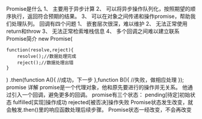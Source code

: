 Promise是什么
1、	主要用于异步计算
2、	可以将异步操作队列化，按照期望的顺序执行，返回符合预期的结果。
3、	可以在对象之间传递和操作promise，帮助我们处理队列。
回调有四个问题
1、	嵌套层次很深，难以维护
2、	无法正常使用return和throw
3、	无法正常检索堆栈信息
4、	多个回调之间难以建立联系
Promise简介
new Promise(
<!-- 执行器excutor -->
	function(resolve,reject){
		resolve();//数据处理完成
		reject();//数据处理出错
	}
)
.then(function A(){
	//成功，下一步
},function B(){
	//失败，做相应处理
});
promise 详解
promise是一个代理对象，他和原先要进行的操作并无关系。
他通过引入一个回调，避免更多的回调。
promise有三个状态：
pending[待定]初始状态
fulfilled[实现]操作成功
rejected[被否决]操作失败
Promise状态发生改变，就会触发.then()里的响应函数处理后续步骤。
Promise状态一经改变，不会再改变